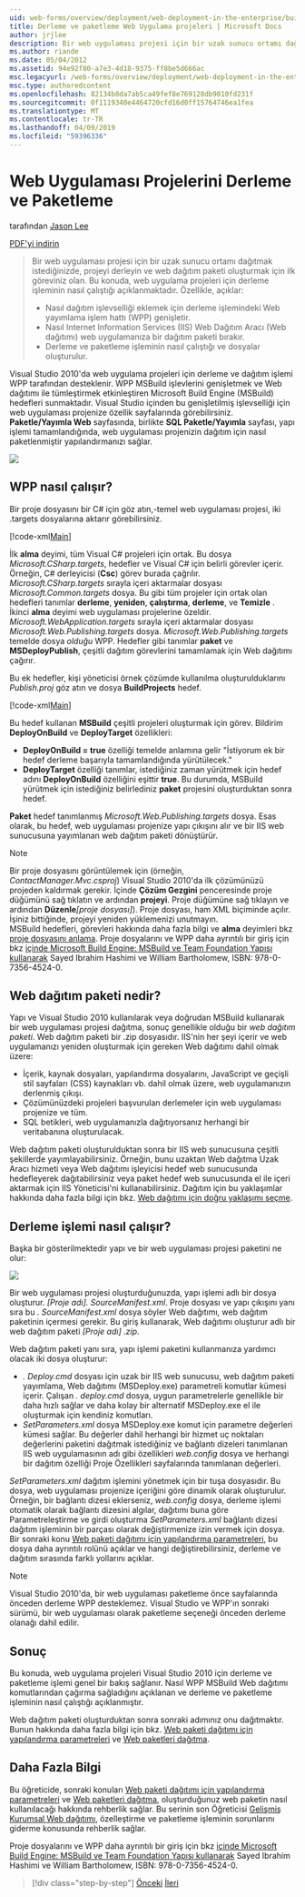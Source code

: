 ```yaml
---
uid: web-forms/overview/deployment/web-deployment-in-the-enterprise/building-and-packaging-web-application-projects
title: Derleme ve paketleme Web Uygulama projeleri | Microsoft Docs
author: jrjlee
description: Bir web uygulaması projesi için bir uzak sunucu ortamı dağıtmak istediğinizde, projeyi derleyin ve web dağıtımı paketiDesteklenen oluşturmak için ilk göreviniz olan...
ms.author: riande
ms.date: 05/04/2012
ms.assetid: 94e92f80-a7e3-4d18-9375-ff8be5d666ac
msc.legacyurl: /web-forms/overview/deployment/web-deployment-in-the-enterprise/building-and-packaging-web-application-projects
msc.type: authoredcontent
ms.openlocfilehash: 82134b8da7ab5ca49fef8e769128db9010fd231f
ms.sourcegitcommit: 0f1119340e4464720cfd16d0ff15764746ea1fea
ms.translationtype: MT
ms.contentlocale: tr-TR
ms.lasthandoff: 04/09/2019
ms.locfileid: "59396336"
---
```

# <a name="building-and-packaging-web-application-projects"></a>Web Uygulaması Projelerini Derleme ve Paketleme

tarafından [Jason Lee](https://github.com/jrjlee)

[PDF'yi indirin](https://msdnshared.blob.core.windows.net/media/MSDNBlogsFS/prod.evol.blogs.msdn.com/CommunityServer.Blogs.Components.WeblogFiles/00/00/00/63/56/8130.DeployingWebAppsInEnterpriseScenarios.pdf)

> Bir web uygulaması projesi için bir uzak sunucu ortamı dağıtmak istediğinizde, projeyi derleyin ve web dağıtım paketi oluşturmak için ilk göreviniz olan. Bu konuda, web uygulama projeleri için derleme işleminin nasıl çalıştığı açıklanmaktadır. Özellikle, açıklar:
> 
> - Nasıl dağıtım işlevselliği eklemek için derleme işlemindeki Web yayımlama işlem hattı (WPP) genişletir.
> - Nasıl Internet Information Services (IIS) Web Dağıtım Aracı (Web dağıtımı) web uygulamanıza bir dağıtım paketi bırakır.
> - Derleme ve paketleme işleminin nasıl çalıştığı ve dosyalar oluşturulur.


Visual Studio 2010'da web uygulama projeleri için derleme ve dağıtım işlemi WPP tarafından desteklenir. WPP MSBuild işlevlerini genişletmek ve Web dağıtımı ile tümleştirmek etkinleştiren Microsoft Build Engine (MSBuild) hedefleri sunmaktadır. Visual Studio içinden bu genişletilmiş işlevselliği için web uygulaması projenize özellik sayfalarında görebilirsiniz. **Paketle/Yayımla Web** sayfasında, birlikte **SQL Paketle/Yayımla** sayfası, yapı işlemi tamamlandığında, web uygulaması projenizin dağıtım için nasıl paketlenmiştir yapılandırmanızı sağlar.

![](building-and-packaging-web-application-projects/_static/image1.png)

## <a name="how-does-the-wpp-work"></a>WPP nasıl çalışır?

Bir proje dosyasını bir C# için göz atın,-temel web uygulaması projesi, iki .targets dosyalarına aktarır görebilirsiniz.


[!code-xml[Main](building-and-packaging-web-application-projects/samples/sample1.xml)]


İlk **alma** deyimi, tüm Visual C# projeleri için ortak. Bu dosya *Microsoft.CSharp.targets*, hedefler ve Visual C# için belirli görevler içerir. Örneğin, C# derleyicisi (**Csc**) görev burada çağrılır. *Microsoft.CSharp.targets* sırayla içeri aktarmalar dosyası *Microsoft.Common.targets* dosya. Bu gibi tüm projeler için ortak olan hedefleri tanımlar **derleme**, **yeniden**, **çalıştırma**, **derleme**, ve **Temizle** . İkinci **alma** deyimi web uygulaması projelerine özeldir. *Microsoft.WebApplication.targets* sırayla içeri aktarmalar dosyası *Microsoft.Web.Publishing.targets* dosya. *Microsoft.Web.Publishing.targets* temelde dosya *olduğu* WPP. Hedefler gibi tanımlar **paket** ve **MSDeployPublish**, çeşitli dağıtım görevlerini tamamlamak için Web dağıtımı çağırır.

Bu ek hedefler, kişi yöneticisi örnek çözümde kullanılma oluşturulduklarını *Publish.proj* göz atın ve dosya **BuildProjects** hedef.


[!code-xml[Main](building-and-packaging-web-application-projects/samples/sample2.xml)]


Bu hedef kullanan **MSBuild** çeşitli projeleri oluşturmak için görev. Bildirim **DeployOnBuild** ve **DeployTarget** özellikleri:

- **DeployOnBuild = true** özelliği temelde anlamına gelir "İstiyorum ek bir hedef derleme başarıyla tamamlandığında yürütülecek."
- **DeployTarget** özelliği tanımlar, istediğiniz zaman yürütmek için hedef adını **DeployOnBuild** özelliğini eşittir **true**. Bu durumda, MSBuild yürütmek için istediğiniz belirlediniz **paket** projesini oluşturduktan sonra hedef.

**Paket** hedef tanımlanmış *Microsoft.Web.Publishing.targets* dosya. Esas olarak, bu hedef, web uygulaması projenize yapı çıkışını alır ve bir IIS web sunucusuna yayımlanan web dağıtım paketi dönüştürür.

> [!NOTE]
> Bir proje dosyasını görüntülemek için (örneğin, <em>ContactManager.Mvc.csproj</em>) Visual Studio 2010'da ilk çözümünüzü projeden kaldırmak gerekir. İçinde <strong>Çözüm Gezgini</strong> penceresinde proje düğümünü sağ tıklatın ve ardından <strong>projeyi</strong>. Proje düğümüne sağ tıklayın ve ardından <strong>Düzenle</strong><em>[proje dosyası]</em>). Proje dosyası, ham XML biçiminde açılır. İşiniz bittiğinde, projeyi yeniden yüklemenizi unutmayın.  
> MSBuild hedefleri, görevleri hakkında daha fazla bilgi ve <strong>alma</strong> deyimleri bkz [proje dosyasını anlama](understanding-the-project-file.md). Proje dosyalarını ve WPP daha ayrıntılı bir giriş için bkz [içinde Microsoft Build Engine: MSBuild ve Team Foundation Yapısı kullanarak](http://amzn.com/0735645248) Sayed Ibrahim Hashimi ve William Bartholomew, ISBN: 978-0-7356-4524-0.


## <a name="what-is-a-web-deployment-package"></a>Web dağıtım paketi nedir?

Yapı ve Visual Studio 2010 kullanılarak veya doğrudan MSBuild kullanarak bir web uygulaması projesi dağıtma, sonuç genellikle olduğu bir *web dağıtım paketi*. Web dağıtım paketi bir .zip dosyasıdır. IIS'nin her şeyi içerir ve web uygulamanızı yeniden oluşturmak için gereken Web dağıtımı dahil olmak üzere:

- İçerik, kaynak dosyaları, yapılandırma dosyalarını, JavaScript ve geçişli stil sayfaları (CSS) kaynakları vb. dahil olmak üzere, web uygulamanızın derlenmiş çıkışı.
- Çözümünüzdeki projeleri başvurulan derlemeler için web uygulaması projenize ve tüm.
- SQL betikleri, web uygulamanızla dağıtıyorsanız herhangi bir veritabanına oluşturulacak.

Web dağıtım paketi oluşturulduktan sonra bir IIS web sunucusuna çeşitli şekillerde yayımlayabilirsiniz. Örneğin, bunu uzaktan Web dağıtma Uzak Aracı hizmeti veya Web dağıtımı işleyicisi hedef web sunucusunda hedefleyerek dağıtabilirsiniz veya paket hedef web sunucusunda el ile içeri aktarmak için IIS Yöneticisi'ni kullanabilirsiniz. Dağıtım için bu yaklaşımlar hakkında daha fazla bilgi için bkz. [Web dağıtımı için doğru yaklaşımı seçme](../configuring-server-environments-for-web-deployment/choosing-the-right-approach-to-web-deployment.md).

## <a name="how-does-the-build-process-work"></a>Derleme işlemi nasıl çalışır?

Başka bir gösterilmektedir yapı ve bir web uygulaması projesi paketini ne olur:

![](building-and-packaging-web-application-projects/_static/image2.png)

Bir web uygulaması projesi oluşturduğunuzda, yapı işlemi adlı bir dosya oluşturur. *[Proje adı]. SourceManifest.xml*. Proje dosyası ve yapı çıkışını yanı sıra bu *. SourceManifest.xml* dosya söyler Web dağıtımı, web dağıtım paketinin içermesi gerekir. Bu giriş kullanarak, Web dağıtımı oluşturur adlı bir web dağıtım paketi *[Proje adı] .zip*.

Web dağıtım paketi yanı sıra, yapı işlemi paketini kullanmanıza yardımcı olacak iki dosya oluşturur:

- *. Deploy.cmd* dosyası için uzak bir IIS web sunucusu, web dağıtım paketi yayımlama, Web dağıtımı (MSDeploy.exe) parametreli komutlar kümesi içerir. Çalışan *. deploy.cmd* dosya, uygun parametrelerle genellikle bir daha hızlı sağlar ve daha kolay bir alternatif MSDeploy.exe el ile oluşturmak için kendiniz komutları.
- *SetParameters.xml* dosya MSDeploy.exe komut için parametre değerleri kümesi sağlar. Bu değerler dahil herhangi bir hizmet uç noktaları değerlerini paketini dağıtmak istediğiniz ve bağlantı dizeleri tanımlanan IIS web uygulamasının adı gibi özellikleri *web.config* dosya ve herhangi bir dağıtım özelliği Proje Özellikleri sayfalarında tanımlanan değerleri.

*SetParameters.xml* dağıtım işlemini yönetmek için bir tuşa dosyasıdır. Bu dosya, web uygulaması projenize içeriğini göre dinamik olarak oluşturulur. Örneğin, bir bağlantı dizesi eklerseniz, *web.config* dosya, derleme işlemi otomatik olarak bağlantı dizesini algılar, dağıtımı buna göre Parametreleştirme ve girdi oluşturma  *SetParameters.xml* bağlantı dizesi dağıtım işleminin bir parçası olarak değiştirmenize izin vermek için dosya. Bir sonraki konu [Web paketi dağıtımı için yapılandırma parametreleri](configuring-parameters-for-web-package-deployment.md), bu dosya daha ayrıntılı rolünü açıklar ve hangi değiştirebilirsiniz, derleme ve dağıtım sırasında farklı yollarını açıklar.

> [!NOTE]
> Visual Studio 2010'da, bir web uygulaması paketleme önce sayfalarında önceden derleme WPP desteklemez. Visual Studio ve WPP'ın sonraki sürümü, bir web uygulaması olarak paketleme seçeneği önceden derleme olanağı dahil edilir.


## <a name="conclusion"></a>Sonuç

Bu konuda, web uygulama projeleri Visual Studio 2010 için derleme ve paketleme işlemi genel bir bakış sağlanır. Nasıl WPP MSBuild Web dağıtımı komutlarından çağırma sağladığını açıklanan ve derleme ve paketleme işleminin nasıl çalıştığı açıklanmıştır.

Web dağıtım paketi oluşturduktan sonra sonraki adımınız onu dağıtmaktır. Bunun hakkında daha fazla bilgi için bkz. [Web paketi dağıtımı için yapılandırma parametreleri](configuring-parameters-for-web-package-deployment.md) ve [Web paketleri dağıtma](deploying-web-packages.md).

## <a name="further-reading"></a>Daha Fazla Bilgi

Bu öğreticide, sonraki konuları [Web paketi dağıtımı için yapılandırma parametreleri](configuring-parameters-for-web-package-deployment.md) ve [Web paketleri dağıtma](deploying-web-packages.md), oluşturduğunuz web paketin nasıl kullanılacağı hakkında rehberlik sağlar. Bu serinin son Öğreticisi [Gelişmiş Kurumsal Web dağıtımı](../advanced-enterprise-web-deployment/advanced-enterprise-web-deployment.md), özelleştirme ve paketleme işleminin sorunlarını giderme konusunda rehberlik sağlar.

Proje dosyalarını ve WPP daha ayrıntılı bir giriş için bkz [içinde Microsoft Build Engine: MSBuild ve Team Foundation Yapısı kullanarak](http://amzn.com/0735645248) Sayed Ibrahim Hashimi ve William Bartholomew, ISBN: 978-0-7356-4524-0.

> [!div class="step-by-step"]
> [Önceki](understanding-the-build-process.md)
> [İleri](configuring-parameters-for-web-package-deployment.md)
